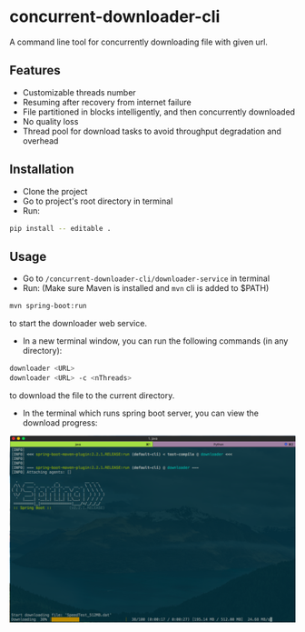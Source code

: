 # concurrent-downloader-cli
A command line tool for concurrently downloading file with given url.

## Features

- Customizable threads number
- Resuming after recovery from internet failure
- File partitioned in blocks intelligently, and then concurrently downloaded
- No quality loss
- Thread pool for download tasks to avoid throughput degradation and overhead

## Installation

- Clone the project
- Go to project's root directory in terminal
- Run:
```sh
pip install -- editable .
```

## Usage

- Go to `/concurrent-downloader-cli/downloader-service` in terminal
- Run: (Make sure Maven is installed and `mvn` cli is added to $PATH)
```sh
mvn spring-boot:run
```
to start the downloader web service.
- In a new terminal window, you can run the following commands (in any directory):
```sh
downloader <URL>
downloader <URL> -c <nThreads>
```
to download the file to the current directory.

- In the terminal which runs spring boot server, you can view the download progress:

![alt text](./screenshots/screenshot-monitor.png)
